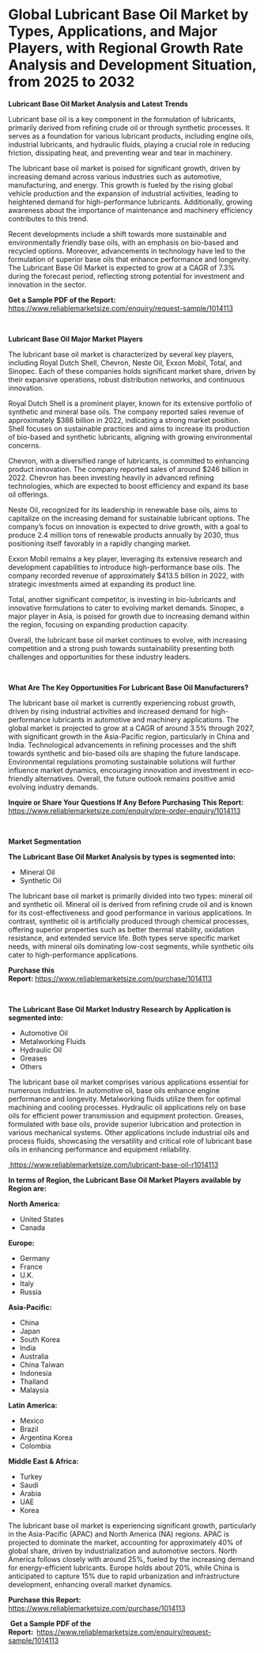 <p><h1>Global Lubricant Base Oil Market by Types, Applications, and Major Players, with Regional Growth Rate Analysis and Development Situation, from 2025 to 2032</h1></p><p><strong>Lubricant Base Oil Market Analysis and Latest Trends</strong></p>
<p><p>Lubricant base oil is a key component in the formulation of lubricants, primarily derived from refining crude oil or through synthetic processes. It serves as a foundation for various lubricant products, including engine oils, industrial lubricants, and hydraulic fluids, playing a crucial role in reducing friction, dissipating heat, and preventing wear and tear in machinery.</p><p>The lubricant base oil market is poised for significant growth, driven by increasing demand across various industries such as automotive, manufacturing, and energy. This growth is fueled by the rising global vehicle production and the expansion of industrial activities, leading to heightened demand for high-performance lubricants. Additionally, growing awareness about the importance of maintenance and machinery efficiency contributes to this trend.</p><p>Recent developments include a shift towards more sustainable and environmentally friendly base oils, with an emphasis on bio-based and recycled options. Moreover, advancements in technology have led to the formulation of superior base oils that enhance performance and longevity. The Lubricant Base Oil Market is expected to grow at a CAGR of 7.3% during the forecast period, reflecting strong potential for investment and innovation in the sector.</p></p>
<p><strong>Get a Sample PDF of the Report:&nbsp;</strong> <a href="https://www.reliablemarketsize.com/enquiry/request-sample/1014113?utm_campaign=3021&utm_medium=2&utm_source=Github&utm_content=ia&utm_term=17042025&utm_id=lubricant-base-oil">https://www.reliablemarketsize.com/enquiry/request-sample/1014113</a></p>
<p>&nbsp;</p>
<p><strong>Lubricant Base Oil Major Market Players</strong></p>
<p><p>The lubricant base oil market is characterized by several key players, including Royal Dutch Shell, Chevron, Neste Oil, Exxon Mobil, Total, and Sinopec. Each of these companies holds significant market share, driven by their expansive operations, robust distribution networks, and continuous innovation.</p><p>Royal Dutch Shell is a prominent player, known for its extensive portfolio of synthetic and mineral base oils. The company reported sales revenue of approximately $386 billion in 2022, indicating a strong market position. Shell focuses on sustainable practices and aims to increase its production of bio-based and synthetic lubricants, aligning with growing environmental concerns.</p><p>Chevron, with a diversified range of lubricants, is committed to enhancing product innovation. The company reported sales of around $246 billion in 2022. Chevron has been investing heavily in advanced refining technologies, which are expected to boost efficiency and expand its base oil offerings.</p><p>Neste Oil, recognized for its leadership in renewable base oils, aims to capitalize on the increasing demand for sustainable lubricant options. The company’s focus on innovation is expected to drive growth, with a goal to produce 2.4 million tons of renewable products annually by 2030, thus positioning itself favorably in a rapidly changing market.</p><p>Exxon Mobil remains a key player, leveraging its extensive research and development capabilities to introduce high-performance base oils. The company recorded revenue of approximately $413.5 billion in 2022, with strategic investments aimed at expanding its product line.</p><p>Total, another significant competitor, is investing in bio-lubricants and innovative formulations to cater to evolving market demands. Sinopec, a major player in Asia, is poised for growth due to increasing demand within the region, focusing on expanding production capacity.</p><p>Overall, the lubricant base oil market continues to evolve, with increasing competition and a strong push towards sustainability presenting both challenges and opportunities for these industry leaders.</p></p>
<p>&nbsp;</p>
<p><strong>What Are The Key Opportunities For Lubricant Base Oil Manufacturers?</strong></p>
<p><p>The lubricant base oil market is currently experiencing robust growth, driven by rising industrial activities and increased demand for high-performance lubricants in automotive and machinery applications. The global market is projected to grow at a CAGR of around 3.5% through 2027, with significant growth in the Asia-Pacific region, particularly in China and India. Technological advancements in refining processes and the shift towards synthetic and bio-based oils are shaping the future landscape. Environmental regulations promoting sustainable solutions will further influence market dynamics, encouraging innovation and investment in eco-friendly alternatives. Overall, the future outlook remains positive amid evolving industry demands.</p></p>
<p><strong>Inquire or Share Your Questions If Any Before Purchasing This Report:</strong> <a href="https://www.reliablemarketsize.com/enquiry/pre-order-enquiry/1014113?utm_campaign=3021&utm_medium=2&utm_source=Github&utm_content=ia&utm_term=17042025&utm_id=lubricant-base-oil">https://www.reliablemarketsize.com/enquiry/pre-order-enquiry/1014113</a></p>
<p>&nbsp;</p>
<p><strong>Market Segmentation</strong></p>
<p><strong>The Lubricant Base Oil Market Analysis by types is segmented into:</strong></p>
<p><ul><li>Mineral Oil</li><li>Synthetic Oil</li></ul></p>
<p><p>The lubricant base oil market is primarily divided into two types: mineral oil and synthetic oil. Mineral oil is derived from refining crude oil and is known for its cost-effectiveness and good performance in various applications. In contrast, synthetic oil is artificially produced through chemical processes, offering superior properties such as better thermal stability, oxidation resistance, and extended service life. Both types serve specific market needs, with mineral oils dominating low-cost segments, while synthetic oils cater to high-performance applications.</p></p>
<p><strong>Purchase this Report:&nbsp;</strong><a href="https://www.reliablemarketsize.com/purchase/1014113?utm_campaign=3021&utm_medium=2&utm_source=Github&utm_content=ia&utm_term=17042025&utm_id=lubricant-base-oil">https://www.reliablemarketsize.com/purchase/1014113</a></p>
<p>&nbsp;</p>
<p><strong>The Lubricant Base Oil Market Industry Research by Application is segmented into:</strong></p>
<p><ul><li>Automotive Oil</li><li>Metalworking Fluids</li><li>Hydraulic Oil</li><li>Greases</li><li>Others</li></ul></p>
<p><p>The lubricant base oil market comprises various applications essential for numerous industries. In automotive oil, base oils enhance engine performance and longevity. Metalworking fluids utilize them for optimal machining and cooling processes. Hydraulic oil applications rely on base oils for efficient power transmission and equipment protection. Greases, formulated with base oils, provide superior lubrication and protection in various mechanical systems. Other applications include industrial oils and process fluids, showcasing the versatility and critical role of lubricant base oils in enhancing performance and equipment reliability.</p></p>
<p><a href="https://www.reliablemarketsize.com/lubricant-base-oil-r1014113?utm_campaign=3021&utm_medium=2&utm_source=Github&utm_content=ia&utm_term=17042025&utm_id=lubricant-base-oil">&nbsp;https://www.reliablemarketsize.com/lubricant-base-oil-r1014113</a></p>
<p><strong>In terms of Region, the Lubricant Base Oil Market Players available by Region are:</strong></p>
<p>
    <p> <strong> North America: </strong>
        <ul>
            <li>United States</li>
            <li>Canada</li>
        </ul>
        </p> 
    <p> <strong> Europe: </strong>
        <ul>
            <li>Germany</li>
            <li>France</li>
            <li>U.K.</li>
            <li>Italy</li>
            <li>Russia</li>
        </ul>
        </p> 
    <p> <strong> Asia-Pacific: </strong>
        <ul>
            <li>China</li>
            <li>Japan</li>
            <li>South Korea</li>
            <li>India</li>
            <li>Australia</li>
            <li>China Taiwan</li>
            <li>Indonesia</li>
            <li>Thailand</li>
            <li>Malaysia</li>
        </ul>
        </p> 
    <p> <strong> Latin America: </strong>
        <ul>
            <li>Mexico</li>
            <li>Brazil</li>
            <li>Argentina Korea</li>
            <li>Colombia</li>
        </ul>
        </p> 
    <p> <strong> Middle East & Africa: </strong>
        <ul>
            <li>Turkey</li>
            <li>Saudi</li>
            <li>Arabia</li>
            <li>UAE</li>
            <li>Korea</li>
        </ul>
    </p>
    </p>
<p><p>The lubricant base oil market is experiencing significant growth, particularly in the Asia-Pacific (APAC) and North America (NA) regions. APAC is projected to dominate the market, accounting for approximately 40% of global share, driven by industrialization and automotive sectors. North America follows closely with around 25%, fueled by the increasing demand for energy-efficient lubricants. Europe holds about 20%, while China is anticipated to capture 15% due to rapid urbanization and infrastructure development, enhancing overall market dynamics.</p></p>
<p><strong>Purchase this Report: </strong><a href="https://www.reliablemarketsize.com/purchase/1014113?utm_campaign=3021&utm_medium=2&utm_source=Github&utm_content=ia&utm_term=17042025&utm_id=lubricant-base-oil">https://www.reliablemarketsize.com/purchase/1014113</a></p>
<p>&nbsp;<strong>Get a Sample PDF of the Report:&nbsp;&nbsp;</strong><a href="https://www.reliablemarketsize.com/enquiry/request-sample/1014113?utm_campaign=3021&utm_medium=2&utm_source=Github&utm_content=ia&utm_term=17042025&utm_id=lubricant-base-oil">https://www.reliablemarketsize.com/enquiry/request-sample/1014113</a></p>
<p><strong></strong></p>
<p><p></p><p></p><p></p></p>